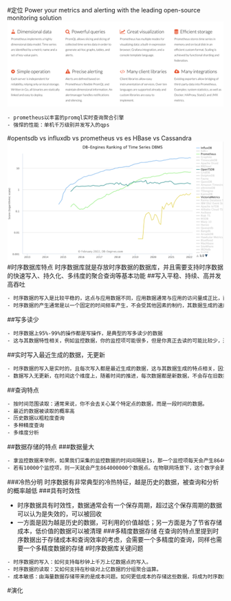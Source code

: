 #定位
Power your metrics and alerting with the leading open-source monitoring solution
![](.z_00_prometheus_00_定位_images/26abcbcf.png)
```asp
- prometheus以丰富的promql实时查询聚合引擎
- 强悍的性能：单机千万级别并发写入的qps
```
#opentsdb vs influxdb vs prometheus vs es
HBase vs Cassandra
![](.z_00_prometheus_00_定位_选型_演化_时序数据库核心问题_images/f7f3facb.png)
#时序数据库特点
时序数据库就是存放时序数据的数据库，并且需要支持时序数据的快速写入、持久化、多纬度的聚合查询等基本功能
##写入平稳、持续、高并发高吞吐
```asp
- 时序数据的写入是比较平稳的，这点与应用数据不同，应用数据通常与应用的访问量成正比，而应用的访问量通常存在波峰波谷
- 时序数据的产生通常是以一个固定的时间频率产生，不会受其他因素的制约，其数据生成的速度是相对比较平稳的
```
##写多读少
```asp
- 时序数据上95%-99%的操作都是写操作，是典型的写多读少的数据
- 这与其数据特性相关，例如监控数据，你的监控项可能很多，但是你真正去读的可能比较少，通常只会关心几个特定的关键指标或者在特定的场景下才会去读数据
```
##实时写入最近生成的数据，无更新
```asp
- 时序数据的写入是实时的，且每次写入都是最近生成的数据，这与其数据生成的特点相关，因为其数据生成是随着时间推进的，而新生成的数据会实时的进行写入
- 数据写入无更新，在时间这个维度上，随着时间的推进，每次数据都是新数据，不会存在旧数据的更新，不过不排除人为的对数据做订正。
```
##查询特点
```asp
- 按时间范围读取：通常来说，你不会去关心某个特定点的数据，而是一段时间的数据。
- 最近的数据被读取的概率高
- 历史数据以粗粒度查询
- 多种精度查询
- 多维度分析
```
##数据存储的特点
###数据量大
```asp
- 拿监控数据来举例，如果我们采集的监控数据的时间间隔是1s，那一个监控项每天会产生86400个数据点
- 若有10000个监控项，则一天就会产生864000000个数据点。在物联网场景下，这个数字会更大。整个数据的规模，是TB甚至是PB级的。
```
###冷热分明
时序数据有非常典型的冷热特征，越是历史的数据，被查询和分析的概率越低
###具有时效性
- 时序数据具有时效性，数据通常会有一个保存周期，超过这个保存周期的数据可以认为是失效的，可以被回收
- 一方面是因为越是历史的数据，可利用的价值越低；另一方面是为了节省存储成本，低价值的数据可以被清理
###多精度数据存储
在查询的特点里提到时序数据出于存储成本和查询效率的考虑，会需要一个多精度的查询，同样也需要一个多精度数据的存储
#时序数据库关键问题
```asp
- 时序数据的写入：如何支持每秒钟上千万上亿数据点的写入。
- 时序数据的读取：又如何支持在秒级对上亿数据的分组聚合运算。
- 成本敏感：由海量数据存储带来的是成本问题。如何更低成本的存储这些数据，将成为时序数据库需要解决的重中之重
```
#演化
[](https://zhuanlan.zhihu.com/p/32900004)
